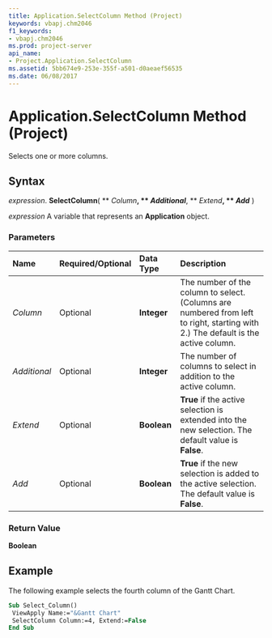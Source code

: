 ```yaml
---
title: Application.SelectColumn Method (Project)
keywords: vbapj.chm2046
f1_keywords:
- vbapj.chm2046
ms.prod: project-server
api_name:
- Project.Application.SelectColumn
ms.assetid: 5bb674e9-253e-355f-a501-d0aeaef56535
ms.date: 06/08/2017
---
```



# Application.SelectColumn Method (Project)

Selects one or more columns.


## Syntax

 _expression_. **SelectColumn**( ** _Column_**, ** _Additional_**, ** _Extend_**, ** _Add_** )

 _expression_ A variable that represents an **Application** object.


### Parameters



|**Name**|**Required/Optional**|**Data Type**|**Description**|
|:-----|:-----|:-----|:-----|
| _Column_|Optional|**Integer**| The number of the column to select. (Columns are numbered from left to right, starting with 2.) The default is the active column.|
| _Additional_|Optional|**Integer**|The number of columns to select in addition to the active column.|
| _Extend_|Optional|**Boolean**|**True** if the active selection is extended into the new selection. The default value is **False**.|
| _Add_|Optional|**Boolean**|**True** if the new selection is added to the active selection. The default value is **False**.|

### Return Value

 **Boolean**


## Example

The following example selects the fourth column of the Gantt Chart.


```vb
Sub Select_Column() 
 ViewApply Name:="&Gantt Chart" 
 SelectColumn Column:=4, Extend:=False 
End Sub
```


